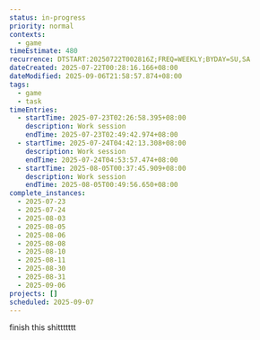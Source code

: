 ```yaml
---
status: in-progress
priority: normal
contexts:
  - game
timeEstimate: 480
recurrence: DTSTART:20250722T002816Z;FREQ=WEEKLY;BYDAY=SU,SA
dateCreated: 2025-07-22T00:28:16.166+08:00
dateModified: 2025-09-06T21:58:57.874+08:00
tags:
  - game
  - task
timeEntries:
  - startTime: 2025-07-23T02:26:58.395+08:00
    description: Work session
    endTime: 2025-07-23T02:49:42.974+08:00
  - startTime: 2025-07-24T04:42:13.308+08:00
    description: Work session
    endTime: 2025-07-24T04:53:57.474+08:00
  - startTime: 2025-08-05T00:37:45.909+08:00
    description: Work session
    endTime: 2025-08-05T00:49:56.650+08:00
complete_instances:
  - 2025-07-23
  - 2025-07-24
  - 2025-08-03
  - 2025-08-05
  - 2025-08-06
  - 2025-08-08
  - 2025-08-10
  - 2025-08-11
  - 2025-08-30
  - 2025-08-31
  - 2025-09-06
projects: []
scheduled: 2025-09-07
---
```


finish this shittttttt


